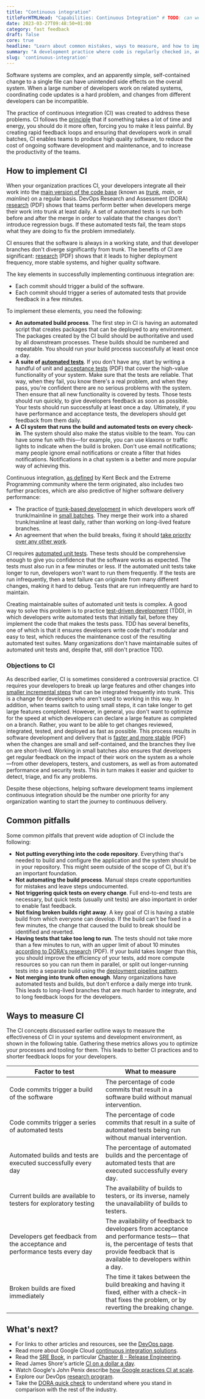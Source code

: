 ```yaml
---
title: "Continuous integration"
titleForHTMLHead: "Capabilities: Continuous Integration" # TODO: can we DRY this out?
date: 2023-03-27T09:48:50+01:00
category: fast feedback
draft: false
core: true
headline: "Learn about common mistakes, ways to measure, and how to improve on your continuous integration efforts."
summary: "A development practice where code is regularly checked in, and each check-in triggers a set of quick tests to discover regressions, which developers fix immediately. The CI process creates canonical builds and packages that are ultimately deployed and released."
slug: 'continuous-integration'
---
```


Software systems are complex, and an apparently simple, self-contained change
to a single file can have unintended side effects on the overall system. When a
large number of developers work on related systems, coordinating code updates is
a hard problem, and changes from different developers can be incompatible.

The practice of continuous integration (CI) was created to address these
problems. CI follows the
[principle](https://martinfowler.com/articles/originalContinuousIntegration.html)
that if something takes a lot of time and energy, you should do it more often,
forcing you to make it less painful. By creating rapid feedback loops and
ensuring that developers work in small batches, CI enables teams to produce high
quality software, to reduce the cost of ongoing software development and
maintenance, and to increase the productivity of the teams.

## How to implement CI

When your organization practices CI, your developers integrate all their work
into the
[main version of the code base](/capabilities/trunk-based-development)
(known as
[*trunk*](/capabilities/trunk-based-development),
*main*, or *mainline*) on a regular basis. DevOps Research and Assessment
(DORA)
[research](/research/2015/2015-state-of-devops-report.pdf#page=20)
(PDF) shows that teams perform better when developers merge their work into
trunk at least daily. A set of automated tests is run both before and after the
merge in order to validate that the changes don't introduce regression bugs. If
these automated tests fail, the team stops what they are doing to fix the
problem immediately.

CI ensures that the software is always in a working state, and that developer
branches don't diverge significantly from trunk. The benefits of CI are
significant:
[research](/research/2015/2015-state-of-devops-report.pdf#page=16)
(PDF) shows that it leads to higher deployment frequency, more stable systems,
and higher quality software.

The key elements in successfully implementing continuous integration are:

-   Each commit should trigger a build of the software.
-   Each commit should trigger a series of automated tests that provide
    feedback in a few minutes.

To implement these elements, you need the following:

-   **An automated build process**. The first step in CI is having an
    automated script that creates packages that can be deployed to any
    environment. The packages created by the CI build should be authoritative
    and used by all downstream processes. These builds should be numbered and
    repeatable. You should run your build process successfully at least once a day.
-   **A suite of
    [automated tests](/capabilities/test-automation)**.
    If you don't have any, start by writing a handful of unit and
    [acceptance tests](/research/2017-and-earlier/2014-state-of-devops-report.pdf#page=14)
    (PDF) that cover the high-value functionality of your system. Make sure that
    the tests are reliable. That way, when they fail, you know there's a real
    problem, and when they pass, you're confident there are no serious problems
    with the system. Then ensure that all new functionality is covered by
    tests. Those tests should run quickly, to give developers feedback as soon
    as possible. Your tests should run successfully at least once a day.
    Ultimately, if you have performance and acceptance tests, the developers
    should get feedback from them daily.
-   **A CI system that runs the build and automated tests on every
    check-in**. The system should also make the status visible to the team. You
    can have some fun with this—for example, you can use klaxons or traffic
    lights to indicate when the build is broken. Don't use email notifications;
    many people ignore email notifications or create a filter that hides
    notifications. Notifications in a chat system is a better and more popular
    way of achieving this.

Continuous integration,
[as defined](https://www.martinfowler.com/articles/continuousIntegration.html)
by Kent Beck and the Extreme Programming community where the term originated,
also includes two further practices, which are also predictive of higher
software delivery performance:

-   The practice of
    [trunk-based development](/capabilities/trunk-based-development)
    in which developers work off trunk/mainline in
    [small batches](/capabilities/working-in-small-batches).
    They merge their work into a shared trunk/mainline at least daily, rather
    than working on long-lived feature branches.
-   An agreement that when the build breaks, fixing it should
    [take priority over any other work](/capabilities/continuous-delivery/).

CI requires
[automated unit tests](/capabilities/test-automation).
These tests should be comprehensive enough to give you confidence that the
software works as expected. The tests must also run in a few minutes or less. If
the automated unit tests take longer to run, developers won't want to run them
frequently. If the tests are run infrequently, then a test failure can originate
from many different changes, making it hard to debug. Tests that are run
infrequently are hard to maintain.

Creating maintainable suites of automated unit tests is complex. A good way to
solve this problem is to practice
[test-driven development](https://wikipedia.org/wiki/Test-driven_development)
(TDD), in which developers write automated tests that initially fail, before
they implement the code that makes the tests pass. TDD has several benefits, one
of which is that it ensures developers write code that's modular and easy to
test, which reduces the maintenance cost of the resulting automated test suites.
Many organizations don't have maintainable suites of automated unit tests and,
despite that, still don't practice TDD.

### Objections to CI

As described earlier, CI is sometimes considered a controversial practice. CI
requires your developers to break up large features and other changes into
[smaller incremental steps](/capabilities/working-in-small-batches)
that can be integrated frequently into trunk. This is a change for developers
who aren't used to working in this way. In addition, when teams switch to using
small steps, it can take longer to get large features completed. However, in
general, you don't want to optimize for the speed at which developers can
declare a large feature as completed on a branch. Rather, you want to be able to
get changes reviewed, integrated, tested, and deployed as fast as possible. This
process results in software development and delivery that is
[faster and more stable](/research/2017-and-earlier/2016-state-of-devops-report.pdf#page=35)
(PDF) when the changes are small and self-contained, and the branches they live
on are short-lived. Working in small batches also ensures that developers get
regular feedback on the impact of their work on the system as a whole—from other
developers, testers, and customers, as well as from automated performance and
security tests. This in turn makes it easier and quicker to detect, triage, and
fix any problems.

Despite these objections, helping software development teams implement
continuous integration should be the number one priority for any organization
wanting to start the journey to continuous delivery.

## Common pitfalls

Some common pitfalls that prevent wide adoption of CI include the following:

-   **Not putting everything into the code repository**. Everything that's
    needed to build and configure the application and the system should be in
    your repository. This might seem outside of the scope of CI, but it's an
    important foundation.
-   **Not automating the build process**. Manual steps create opportunities
    for mistakes and leave steps undocumented.
-   **Not triggering quick tests on every change**. Full end-to-end tests
    are necessary, but quick tests (usually unit tests) are also important in
    order to enable fast feedback.
-   **Not fixing broken builds right away**. A key goal of CI is having a
    stable build from which everyone can develop. If the build can't be fixed
    in a few minutes, the change that caused the build to break should be
    identified and reverted.
-   **Having tests that take too long to run**. The tests should not take
    more than a few minutes to run, with an upper limit of about 10 minutes
    [according to DORA's research](/research/2018/dora-report/2018-dora-accelerate-state-of-devops-report.pdf#page=56)
    (PDF). If your build takes longer than this, you should improve the
    efficiency of your tests, add more compute resources so you can run them in
    parallel, or split out longer-running tests into a separate build using the
    [deployment pipeline pattern](https://continuousdelivery.com/implementing/patterns/#the-deployment-pipeline).
-   **Not merging into trunk often enough**. Many organizations have
    automated tests and builds, but don't enforce a daily merge into trunk.
    This leads to long-lived branches that are much harder to integrate, and to
    long feedback loops for the developers.

## Ways to measure CI

The CI concepts discussed earlier outline ways to measure the effectiveness of
CI in your systems and development environment, as shown in the following table.
Gathering these metrics allows you to optimize your processes and tooling for
them. This leads to better CI practices and to shorter feedback loops for your
developers.

<table>
  <colgroup>
    <col width="50%">
    <col width="50%">
  </colgroup>
<thead>
<tr>
<th><strong>Factor to test</strong></th>
<th><strong>What to measure</strong></th>
</tr>
</thead>
<tbody>
<tr>
<td>Code commits trigger a build of the software</td>
<td>The percentage of code commits that result in a software build without
manual intervention.</td>
</tr>
<tr>
<td>Code commits trigger a series of automated tests</td>
<td>The percentage of code commits that result in a suite of automated tests
being run without manual intervention.</td>
</tr>
<tr>
<td>Automated builds and tests are executed successfully every day</td>
<td>The percentage of automated builds and the percentage of automated tests
that are executed successfully every day.</td>
</tr>
<tr>
<td>Current builds are available to testers for exploratory testing</td>
<td>The availability of builds to testers, or its inverse, namely the
unavailability of builds to testers.</td>
</tr>
<tr>
<td>Developers get feedback from the acceptance and performance tests every
day</td>
<td>The availability of feedback to developers from acceptance and performance
tests— that is, the percentage of tests that provide feedback that is
available to developers within a day.</td>
</tr>
<tr>
<td>Broken builds are fixed immediately</td>
<td>The time it takes between the build breaking and having it fixed, either
with a check-in that fixes the problem, or by reverting the breaking
change.</td>
</tr>
</tbody>
</table>

## What's next?
-   For links to other articles and resources, see the
    [DevOps page](https://cloud.google.com/devops).
-   Read more about Google Cloud
    [continuous integration solutions](https://cloud.google.com/solutions/continuous-integration).
-   Read the
    [SRE Book](https://landing.google.com/sre/books/),
    in particular
    [Chapter 8 - Release Engineering](https://landing.google.com/sre/sre-book/chapters/release-engineering/).
-   Read James Shore's article
    [CI on a dollar a day](https://www.jamesshore.com/Blog/Continuous-Integration-on-a-Dollar-a-Day.html).
-   Watch Google's John Penix describe
    [how Google practices CI at scale](https://www.infoq.com/presentations/Continuous-Testing-Build-Cloud/).
-   Explore our DevOps
    [research program](/).
-   Take the
    [DORA quick check](/quickcheck/)
    to understand where you stand in comparison with the rest of the industry.
